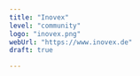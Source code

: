 ```yaml
---
title: "Inovex"
level: "community"
logo: "inovex.png"
webUrl: "https://www.inovex.de"
draft: true

---
```

